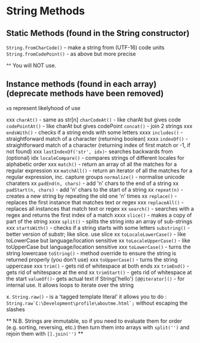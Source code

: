 # String Methods

## Static Methods (found in the String constructor)

`String.fromCharCode()` - make a string from (UTF-16) code units
`String.fromCodePoint()` - as above but more precise

^^ You will NOT use.

## Instance methods (found in each array) (deprecate methods have been removed)

`x`s represent likelyhood of use

xxx   `charAt()` - same as str[n]
      `charCodeAt()` - like charAt but gives code
      `codePointAt()` - like charAt but gives codePoint
      `concat()` - join 2 strings
xxx   `endsWith()` - checks if a string ends with some letters
xxxx  `includes()` - straightforward match of a character (returning boolean)
xxxx  `indexOf()` - straightforward match of a character (returning index of first match or -1, if not found)
xxx   `lastIndexOf('str', idx)`- searches backwards from (optional) idx
      `localeCompare()` - compares strings of different locales for alphabetic order
xxx   `match()` - return an array of all the matches for a regular expression
xx    `matchAll()` - return an iterator of all the matches for a regular expression, inc. capture groups
      `normalize()` - normalise unicode charaters
xx    `padEnd(n, chars)` - add 'n' chars to the end of a string
xx    `padStart(n, chars)` - add 'n' chars to the start of a string
xx    `repeat(n)` - creates a new string by repeating the old one 'n' times
xx    `replace()` - replaces the first instance that matches text or regex
xxx   `replaceAll()` - replaces all instances that match text or regex
xx    `search()` - searches with a regex and returns the first index of a match
xxxx  `slice()` - makes a copy of part of the string
xxxx  `split()` - splits the string into an array of sub-strings
xxx   `startsWith()` - checks if a string starts with some letters
      `substring()` - better version of substr; like slice. use slice
xx    `toLocaleLowerCase()` - like toLowerCase but language/location sensitive
xx    `toLocaleUpperCase()` - like toUpperCase but language/location sensitive
xxx   `toLowerCase()` - turns the string lowercase
      `toString()` - method override to ensure the string is returned properly (you don't use)
xxx   `toUpperCase()` - turns the string uppercase
xxx   `trim()` - gets rid of whitespace at both ends
xx    `trimEnd()` - gets rid of whitespace at the end
xx    `trimStart()` - gets rid of whitespace at the start
      `valueOf()`- gets actual text if String('hello')
      `[@@iterator]()` - for internal use. It allows loops to iterate over the string

x.     `String.raw()` - is a 'tagged template literal' it allows you to do : ``` String.raw`C:\Development\profile\aboutme.html`; ``` without escaping the slashes

** N.B. Strings are immutable, so if you need to evaluate them for order (e.g. sorting, reversing, etc.) then turn them into arrays with `split('')` and rejoin them with `[].join('')` **
